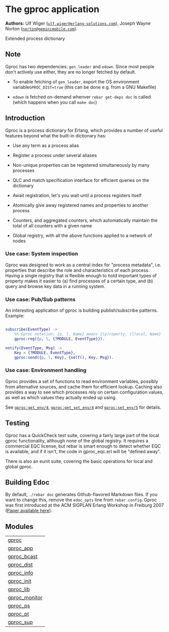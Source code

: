 
# The gproc application #

__Authors:__ Ulf Wiger ([`ulf.wiger@erlang-solutions.com`](mailto:ulf.wiger@erlang-solutions.com)), Joseph Wayne Norton ([`norton@geminimobile.com`](mailto:norton@geminimobile.com)).

Extended process dictionary


## Note ##

Gproc has two dependencies: `gen_leader` and `edown`. Since most people don't
actively use either, they are no longer fetched by default.

* To enable fetching of `gen_leader`, export the OS environment variable`GPROC_DIST=true` (this can be done e.g. from a GNU Makefile)

* `edown` is fetched on-demand whenver `rebar get-deps doc` is called (which
  happens when you call `make doc`)



## Introduction ##

Gproc is a process dictionary for Erlang, which provides a number of useful features beyond what the built-in dictionary has:

* Use any term as a process alias

* Register a process under several aliases

* Non-unique properties can be registered simultaneously by many processes

* QLC and match specification interface for efficient queries on the
  dictionary

* Await registration, let's you wait until a process registers itself

* Atomically give away registered names and properties to another process

* Counters, and aggregated counters, which automatically maintain the
  total of all counters with a given name

* Global registry, with all the above functions applied to a network of nodes



### Use case: System inspection ###

Gproc was designed to work as a central index for "process metadata", i.e.
properties that describe the role and characteristics of each process. Having
a single registry that is flexible enough to hold important types of property
makes it easier to (a) find processes of a certain type, and (b) query and
browse key data in a running system.


### Use case: Pub/Sub patterns ###

An interesting application of gproc is building publish/subscribe patterns.
Example:

```erlang

subscribe(EventType) ->
    %% Gproc notation: {p, l, Name} means {(p)roperty, (l)ocal, Name}
    gproc:reg({p, l, {?MODULE, EventType}}).

notify(EventType, Msg) ->
    Key = {?MODULE, EventType},
    gproc:send({p, l, Key}, {self(), Key, Msg}).

```


### Use case: Environment handling ###

Gproc provides a set of functions to read environment variables, possibly from
alternative sources, and cache them for efficient lookup. Caching also provides
a way to see which processes rely on certain configuration values, as well as
which values they actually ended up using.

See [`gproc:get_env/4`](http://github.com/esl/gproc/blob/master/doc/gproc.md#get_env-4), [`gproc:get_set_env/4`](http://github.com/esl/gproc/blob/master/doc/gproc.md#get_set_env-4) and
[`gproc:set_env/5`](http://github.com/esl/gproc/blob/master/doc/gproc.md#set_env-5) for details.


## Testing ##

Gproc has a QuickCheck test suite, covering a fairly large part of the local
gproc functionality, although none of the global registry. It requires a
commercial EQC license, but rebar is smart enough to detect whether EQC is
available, and if it isn't, the code in gproc_eqc.erl will be "defined away".

There is also an eunit suite, covering the basic operations for local and
global gproc.


## Building Edoc ##


By default, `./rebar doc` generates Github-flavored Markdown files.
If you want to change this, remove the `edoc_opts` line from `rebar.config`.
Gproc was first introduced at the ACM SIGPLAN Erlang Workshop in
Freiburg 2007 ([Paper available here](http://github.com/esl/gproc/blob/master/doc/erlang07-wiger.pdf)).


## Modules ##


<table width="100%" border="0" summary="list of modules">
<tr><td><a href="http://github.com/esl/gproc/blob/master/doc/gproc.md" class="module">gproc</a></td></tr>
<tr><td><a href="http://github.com/esl/gproc/blob/master/doc/gproc_app.md" class="module">gproc_app</a></td></tr>
<tr><td><a href="http://github.com/esl/gproc/blob/master/doc/gproc_bcast.md" class="module">gproc_bcast</a></td></tr>
<tr><td><a href="http://github.com/esl/gproc/blob/master/doc/gproc_dist.md" class="module">gproc_dist</a></td></tr>
<tr><td><a href="http://github.com/esl/gproc/blob/master/doc/gproc_info.md" class="module">gproc_info</a></td></tr>
<tr><td><a href="http://github.com/esl/gproc/blob/master/doc/gproc_init.md" class="module">gproc_init</a></td></tr>
<tr><td><a href="http://github.com/esl/gproc/blob/master/doc/gproc_lib.md" class="module">gproc_lib</a></td></tr>
<tr><td><a href="http://github.com/esl/gproc/blob/master/doc/gproc_monitor.md" class="module">gproc_monitor</a></td></tr>
<tr><td><a href="http://github.com/esl/gproc/blob/master/doc/gproc_ps.md" class="module">gproc_ps</a></td></tr>
<tr><td><a href="http://github.com/esl/gproc/blob/master/doc/gproc_pt.md" class="module">gproc_pt</a></td></tr>
<tr><td><a href="http://github.com/esl/gproc/blob/master/doc/gproc_sup.md" class="module">gproc_sup</a></td></tr></table>

